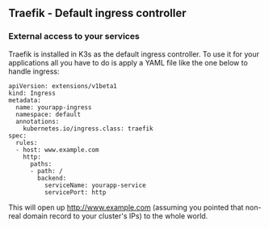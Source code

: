 ## Traefik - Default ingress controller

### External access to your services

Traefik is installed in K3s as the default ingress controller. To use it for your applications all you have to do is apply a YAML file like the one below to handle ingress:

```
apiVersion: extensions/v1beta1
kind: Ingress
metadata:
  name: yourapp-ingress
  namespace: default
  annotations:
    kubernetes.io/ingress.class: traefik
spec:
  rules:
  - host: www.example.com
    http:
      paths:
      - path: /
        backend:
          serviceName: yourapp-service
          servicePort: http
```

This will open up http://www.example.com (assuming you pointed that non-real domain record to your cluster's IPs) to the whole world.
